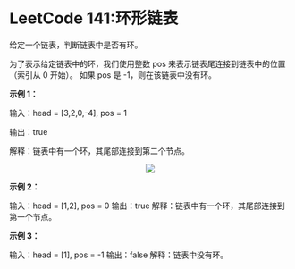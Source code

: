 # LeetCode 141:环形链表
给定一个链表，判断链表中是否有环。

为了表示给定链表中的环，我们使用整数 pos 来表示链表尾连接到链表中的位置（索引从 0 开始）。 如果 pos 是 -1，则在该链表中没有环。

**示例 1：**

输入：head = [3,2,0,-4], pos = 1

输出：true

解释：链表中有一个环，其尾部连接到第二个节点。

<div align="center">
<img src="https://assets.leetcode-cn.com/aliyun-lc-upload/uploads/2018/12/07/circularlinkedlist.png">
</div>

**示例 2：**

输入：head = [1,2], pos = 0
输出：true
解释：链表中有一个环，其尾部连接到第一个节点。


**示例 3：**

输入：head = [1], pos = -1
输出：false
解释：链表中没有环。
